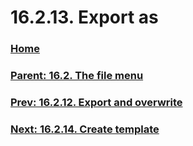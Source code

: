 # 16.2.13. Export as

### [Home](./00-home.md)
### [Parent: 16.2. The file menu](./16-02-00-the-file-menu.md)
### [Prev: 16.2.12. Export and overwrite](./16-02-12-export-and-overwrite.md)
### [Next: 16.2.14. Create template](./16-02-14-create-template.md)
